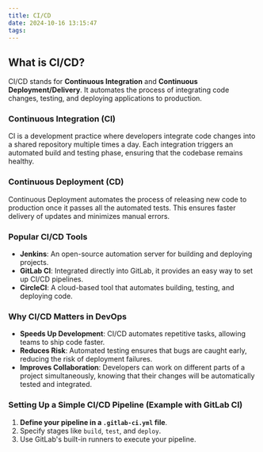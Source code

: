 ```yaml
---
title: CI/CD
date: 2024-10-16 13:15:47
tags:
---
```


## What is CI/CD?
CI/CD stands for **Continuous Integration** and **Continuous Deployment/Delivery**. It automates the process of integrating code changes, testing, and deploying applications to production.

### Continuous Integration (CI)
CI is a development practice where developers integrate code changes into a shared repository multiple times a day. Each integration triggers an automated build and testing phase, ensuring that the codebase remains healthy.

### Continuous Deployment (CD)
Continuous Deployment automates the process of releasing new code to production once it passes all the automated tests. This ensures faster delivery of updates and minimizes manual errors.

### Popular CI/CD Tools
- **Jenkins**: An open-source automation server for building and deploying projects.
- **GitLab CI**: Integrated directly into GitLab, it provides an easy way to set up CI/CD pipelines.
- **CircleCI**: A cloud-based tool that automates building, testing, and deploying code.

### Why CI/CD Matters in DevOps
- **Speeds Up Development**: CI/CD automates repetitive tasks, allowing teams to ship code faster.
- **Reduces Risk**: Automated testing ensures that bugs are caught early, reducing the risk of deployment failures.
- **Improves Collaboration**: Developers can work on different parts of a project simultaneously, knowing that their changes will be automatically tested and integrated.

### Setting Up a Simple CI/CD Pipeline (Example with GitLab CI)
1. **Define your pipeline in a `.gitlab-ci.yml` file**.
2. Specify stages like `build`, `test`, and `deploy`.
3. Use GitLab's built-in runners to execute your pipeline.
